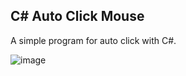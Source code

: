 ## C# Auto Click Mouse
A simple program for auto click with C#.

![image](https://github.com/omidmousavi/CSharp-Auto-Click-Mouse/assets/67155909/7dd9f647-274e-461b-8a0e-7ca465953992)
